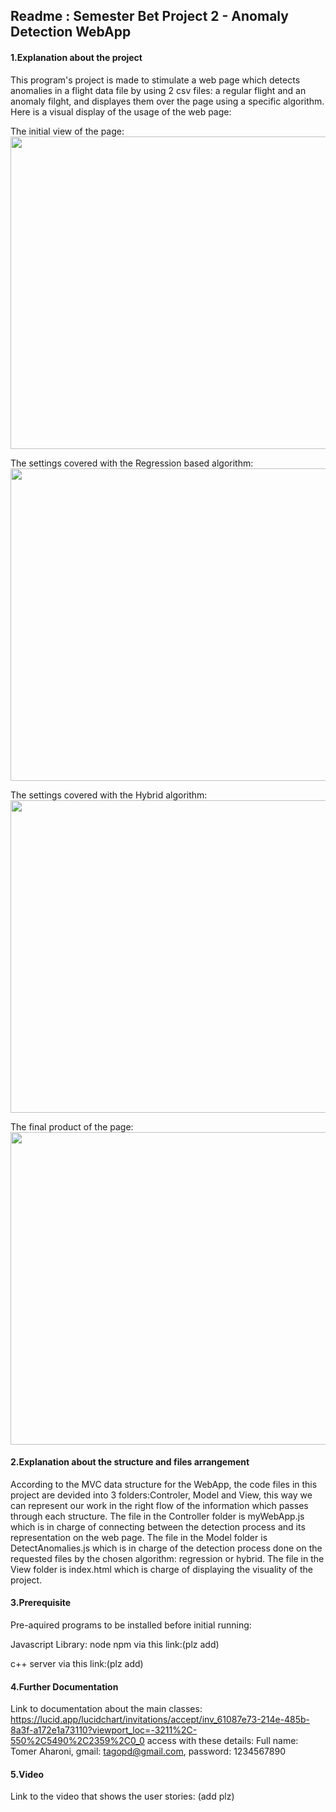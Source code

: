 ## Readme : Semester Bet Project 2 - Anomaly Detection WebApp

#### 1.Explanation about the project
This program's project is made to stimulate a web page which detects anomalies in a flight data file by using 2 csv files: a regular flight and an anomaly filght, and displayes them over the page using a specific algorithm.
Here is a visual display of the usage of the web page:

The initial view of the page: 
<img src="https://user-images.githubusercontent.com/59266362/120078640-0f1d6700-c0b9-11eb-9f57-79e3fbb05d92.png" width="3000" height="500">

The settings covered with the Regression based algorithm:
<img src="https://user-images.githubusercontent.com/59266362/120078750-ae425e80-c0b9-11eb-82f1-49e376dd1a6e.png" width="3000" height="500">

The settings covered with the Hybrid algorithm:
<img src="https://user-images.githubusercontent.com/59266362/120078826-f6fa1780-c0b9-11eb-8997-e66e8ae148cd.png" width="3000" height="500">

The final product of the page:
<img src="https://user-images.githubusercontent.com/59266362/120078860-16914000-c0ba-11eb-8d93-13fa4cff0f8f.png" width="3000" height="500">


#### 2.Explanation about the structure and files arrangement
According to the MVC data structure for the WebApp, the code files in this project are devided into 3 folders:Controler, Model and View, this way we can represent our work in the right flow of the information which passes through each structure.
The file in the Controller folder is myWebApp.js which is in charge of connecting between the detection process and its representation on the web page.
The file in the Model folder is DetectAnomalies.js which is in charge of the detection process done on the requested files by the chosen algorithm: regression or hybrid.
The file in the View folder is index.html which is charge of displaying the visuality of the project.

#### 3.Prerequisite
Pre-aquired programs to be installed before initial running:

Javascript Library:
node npm via this link:(plz add)

c++ server via this link:(plz add)

#### 4.Further Documentation
Link to documentation about the main classes: https://lucid.app/lucidchart/invitations/accept/inv_61087e73-214e-485b-8a3f-a172e1a73110?viewport_loc=-3211%2C-550%2C5490%2C2359%2C0_0 access with these details: Full name: Tomer Aharoni, gmail: tagopd@gmail.com, password: 1234567890

#### 5.Video 
Link to the video that shows the user stories: (add plz)
